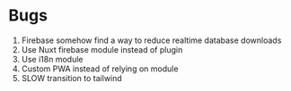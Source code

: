 # Bugs

1. Firebase somehow find a way to reduce realtime database downloads
2. Use Nuxt firebase module instead of plugin
3. Use i18n module
4. Custom PWA instead of relying on module
5. SLOW transition to tailwind
